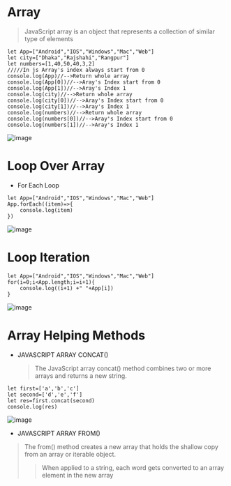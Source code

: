 # Array
>JavaScript array is an object that represents a collection of similar type of elements
```
let App=["Android","IOS","Windows","Mac","Web"]
let city=["Dhaka","Rajshahi","Rangpur"]
let numbers=[1,40,50,40,3,2]
/////In js Array's index always start from 0
console.log(App)//-->Return whole array
console.log(App[0])//-->Aray's Index start from 0
console.log(App[1])//-->Aray's Index 1
console.log(city)//-->Return whole array
console.log(city[0])//-->Aray's Index start from 0 
console.log(city[1])//-->Aray's Index 1
console.log(numbers)//-->Return whole array
console.log(numbers[0])//-->Aray's Index start from 0 
console.log(numbers[1])//-->Aray's Index 1
```
![image](https://github.com/user-attachments/assets/05f415b2-07f8-4daa-9ab4-b65e0385f8f5)

# Loop Over Array
- For Each Loop
```
let App=["Android","IOS","Windows","Mac","Web"]
App.forEach((item)=>{
    console.log(item)
})
```
![image](https://github.com/user-attachments/assets/73d46218-074d-4f5d-8ec6-ad17b781f250)
# Loop Iteration 
```
let App=["Android","IOS","Windows","Mac","Web"]
for(i=0;i<App.length;i=i+1){
    console.log((i+1) +" "+App[i])
}
```
![image](https://github.com/user-attachments/assets/58e63cda-e26f-409e-a518-7a80bb789e76)
# Array Helping Methods
- JAVASCRIPT ARRAY CONCAT()
  >The JavaScript array concat() method combines two or more arrays and returns a new string.
```
let first=['a','b','c']
let second=['d','e','f']
let res=first.concat(second)
console.log(res)
```
![image](https://github.com/user-attachments/assets/4181e9ed-b680-41cb-bb2e-4eb1c3cd9cf2)
- JAVASCRIPT ARRAY FROM()
>The from() method creates a new array that holds the shallow copy from an array or iterable object.
>>When applied to a string, each word gets converted to an array element in the new array
